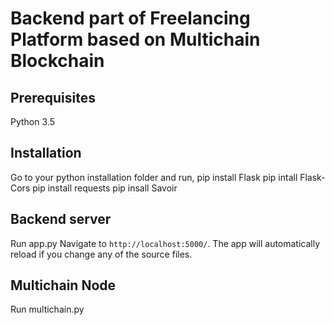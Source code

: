 # Backend part of Freelancing Platform based on Multichain Blockchain

## Prerequisites

Python 3.5

## Installation

Go to your python installation folder and run,
pip install Flask
pip intall Flask-Cors
pip install requests
pip insall Savoir

## Backend server

Run app.py
Navigate to `http://localhost:5000/`. The app will automatically reload if you change any of the source files.

## Multichain Node

Run multichain.py